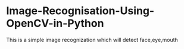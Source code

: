 # Image-Recognisation-Using-OpenCV-in-Python

This is a simple image recognization which will detect face,eye,mouth  
